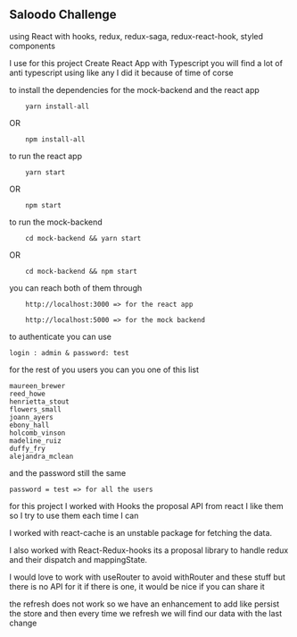 ## Saloodo Challenge

using React with hooks, redux, redux-saga, redux-react-hook, styled components


I use for this project Create React App with Typescript you will find a lot of anti typescript using like any I did it because of time of corse


to install the dependencies for the mock-backend and the react app

        
        yarn install-all
        
OR

        npm install-all
        
to run the react app 

        yarn start
        
OR

        npm start
        

to run the mock-backend 


        cd mock-backend && yarn start
        
OR

        cd mock-backend && npm start
        
you can reach both of them through 

        http://localhost:3000 => for the react app
        
        http://localhost:5000 => for the mock backend
        
to authenticate you can use 

    login : admin & password: test

for the rest of you users you can you one of this list

    maureen_brewer
    reed_howe
    henrietta_stout
    flowers_small
    joann_ayers
    ebony_hall
    holcomb_vinson
    madeline_ruiz
    duffy_fry
    alejandra_mclean
    
and the password still the same

    password = test => for all the users
        
for this project I worked with Hooks the proposal API from react I like them so I try to use them each time I can

I worked with react-cache is an unstable package for fetching the data.

I also worked with React-Redux-hooks its a proposal library to handle redux and their dispatch and mappingState.

I would love to work with useRouter to avoid withRouter and these stuff but there is no API for it if there is one, it would be nice if you can share it
 
the refresh does not work so we have an enhancement to add like persist the store and then every time we refresh we will find our data with the last change

